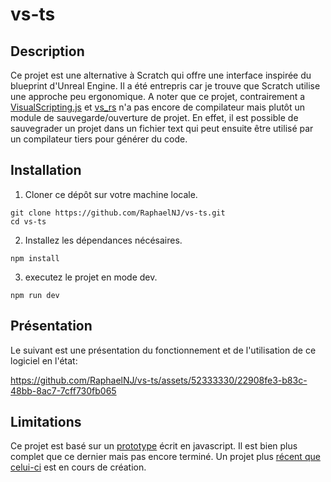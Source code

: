 # vs-ts

## Description
Ce projet est une alternative à Scratch qui offre une interface inspirée du blueprint d'Unreal Engine. Il a été entrepris car je trouve que Scratch utilise une approche peu ergonomique.
A noter que ce projet, contrairement a [VisualScripting.js](https://github.com/RaphaelNJ/VisualScripting.js) et [vs_rs](https://github.com/RaphaelNJ/vs_rs) n'a pas encore de compilateur mais plutôt un module de sauvegarde/ouverture de projet. En effet, il est possible de sauvegrader un projet dans un fichier text qui peut ensuite être utilisé par un compilateur tiers pour générer du code.

## Installation

1. Cloner ce dépôt sur votre machine locale.
```shell
git clone https://github.com/RaphaelNJ/vs-ts.git
cd vs-ts
```
2. Installez les dépendances nécésaires.
```shell
npm install
```
3. executez le projet en mode dev.
```shell
npm run dev
```

## Présentation

Le suivant est une présentation du fonctionnement et de l'utilisation de ce logiciel en l'état: 

https://github.com/RaphaelNJ/vs-ts/assets/52333330/22908fe3-b83c-48bb-8ac7-7cff730fb065

## Limitations
Ce projet est basé sur un [prototype](https://github.com/RaphaelNJ/VisualScripting.js) écrit en javascript. Il est bien plus complet que ce dernier mais pas encore terminé. Un projet plus [récent que celui-ci](https://github.com/RaphaelNJ/vs_rs) est en cours de création.
